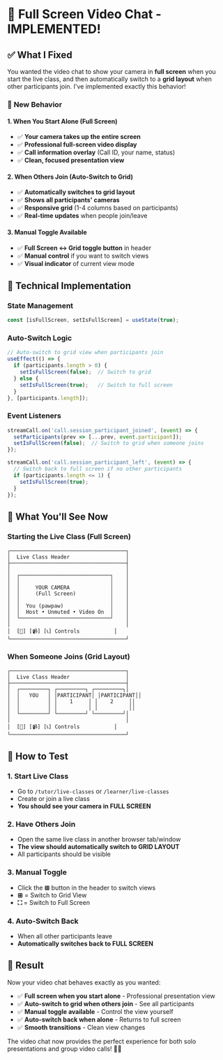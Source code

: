 # 🎥 Full Screen Video Chat - IMPLEMENTED!

## ✅ **What I Fixed**

You wanted the video chat to show your camera in **full screen** when you start the live class, and then automatically switch to a **grid layout** when other participants join. I've implemented exactly this behavior!

### 🎯 **New Behavior**

#### **1. When You Start Alone (Full Screen)**
- ✅ **Your camera takes up the entire screen**
- ✅ **Professional full-screen video display**
- ✅ **Call information overlay** (Call ID, your name, status)
- ✅ **Clean, focused presentation view**

#### **2. When Others Join (Auto-Switch to Grid)**
- ✅ **Automatically switches to grid layout**
- ✅ **Shows all participants' cameras**
- ✅ **Responsive grid** (1-4 columns based on participants)
- ✅ **Real-time updates** when people join/leave

#### **3. Manual Toggle Available**
- ✅ **Full Screen ↔ Grid toggle button** in header
- ✅ **Manual control** if you want to switch views
- ✅ **Visual indicator** of current view mode

## 🔧 **Technical Implementation**

### **State Management**
```javascript
const [isFullScreen, setIsFullScreen] = useState(true);
```

### **Auto-Switch Logic**
```javascript
// Auto-switch to grid view when participants join
useEffect(() => {
  if (participants.length > 0) {
    setIsFullScreen(false);  // Switch to grid
  } else {
    setIsFullScreen(true);   // Switch to full screen
  }
}, [participants.length]);
```

### **Event Listeners**
```javascript
streamCall.on('call.session_participant_joined', (event) => {
  setParticipants(prev => [...prev, event.participant]);
  setIsFullScreen(false);  // Switch to grid when someone joins
});

streamCall.on('call.session_participant_left', (event) => {
  // Switch back to full screen if no other participants
  if (participants.length <= 1) {
    setIsFullScreen(true);
  }
});
```

## 🎯 **What You'll See Now**

### **Starting the Live Class (Full Screen)**
```
┌─────────────────────────────────────┐
│  Live Class Header                  │
├─────────────────────────────────────┤
│                                     │
│  ┌─────────────────────────────┐    │
│  │                             │    │
│  │     YOUR CAMERA             │    │
│  │     (Full Screen)           │    │
│  │                             │    │
│  │  You (pawpaw)               │    │
│  │  Host • Unmuted • Video On  │    │
│  └─────────────────────────────┘    │
│                                     │
│  [🎤] [📹] [📞] Controls           │
└─────────────────────────────────────┘
```

### **When Someone Joins (Grid Layout)**
```
┌─────────────────────────────────────┐
│  Live Class Header                  │
├─────────────────────────────────────┤
│  ┌─────────┐ ┌─────────┐ ┌─────────┐│
│  │   YOU   │ │PARTICIPANT│ │PARTICIPANT││
│  │         │ │    1     │ │    2     ││
│  │         │ │          │ │          ││
│  └─────────┘ └─────────┘ └─────────┘│
│                                     │
│  [🎤] [📹] [📞] Controls           │
└─────────────────────────────────────┘
```

## 🧪 **How to Test**

### **1. Start Live Class**
- Go to `/tutor/live-classes` or `/learner/live-classes`
- Create or join a live class
- **You should see your camera in FULL SCREEN**

### **2. Have Others Join**
- Open the same live class in another browser tab/window
- **The view should automatically switch to GRID LAYOUT**
- All participants should be visible

### **3. Manual Toggle**
- Click the **⊞** button in the header to switch views
- **⊞** = Switch to Grid View
- **⛶** = Switch to Full Screen

### **4. Auto-Switch Back**
- When all other participants leave
- **Automatically switches back to FULL SCREEN**

## 🎉 **Result**

Now your video chat behaves exactly as you wanted:

- ✅ **Full screen when you start alone** - Professional presentation view
- ✅ **Auto-switch to grid when others join** - See all participants
- ✅ **Manual toggle available** - Control the view yourself
- ✅ **Auto-switch back when alone** - Returns to full screen
- ✅ **Smooth transitions** - Clean view changes

The video chat now provides the perfect experience for both solo presentations and group video calls! 🎥✨
